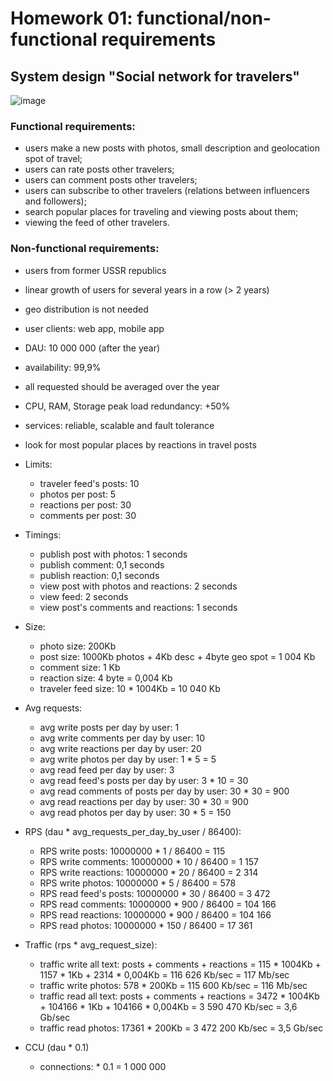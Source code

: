 Homework 01: functional/non-functional requirements
=======

## System design "Social network for travelers"
![image](https://github.com/user-attachments/assets/2712c495-7088-4746-a2e3-df7fb2bdcffc)


### Functional requirements:
 - users make a new posts with photos, small description and geolocation spot of travel;
 - users can rate posts other travelers;
 - users can comment posts other travelers;
 - users can subscribe to other travelers (relations between influencers and followers);
 - search popular places for traveling and viewing posts about them;
 - viewing the feed of other travelers.


### Non-functional requirements:
 - users from former USSR republics
 - linear growth of users for several years in a row (> 2 years)
 - geo distribution is not needed
 - user clients: web app, mobile app
 - DAU: 10 000 000 (after the year)
 - availability: 99,9%
 - all requested should be averaged over the year
 - CPU, RAM, Storage peak load redundancy: +50%
 - services: reliable, scalable and fault tolerance
 - look for most popular places by reactions in travel posts


 - Limits:
   - traveler feed's posts: 10
   - photos per post: 5
   - reactions per post: 30
   - comments per post: 30


 - Timings:
   - publish post with photos: 1 seconds
   - publish comment: 0,1 seconds
   - publish reaction: 0,1 seconds
   - view post with photos and reactions: 2 seconds
   - view feed: 2 seconds
   - view post's comments and reactions: 1 seconds


 - Size:
   - photo size: 200Kb
   - post size: 1000Kb photos + 4Kb desc + 4byte geo spot = 1 004 Kb
   - comment size: 1 Kb
   - reaction size: 4 byte = 0,004 Kb
   - traveler feed size: 10 * 1004Kb = 10 040 Kb


 - Avg requests:
   - avg write posts per day by user: 1
   - avg write comments per day by user: 10
   - avg write reactions per day by user: 20
   - avg write photos per day by user: 1 * 5 = 5
   - avg read feed per day by user: 3
   - avg read feed's posts per day by user: 3 * 10 = 30
   - avg read comments of posts per day by user: 30 * 30 = 900
   - avg read reactions per day by user: 30 * 30 = 900
   - avg read photos per day by user: 30 * 5 = 150


 - RPS (dau * avg_requests_per_day_by_user / 86400):
   - RPS write posts: 10000000 * 1 / 86400 = 115
   - RPS write comments: 10000000 * 10 / 86400 = 1 157
   - RPS write reactions: 10000000 * 20 / 86400 = 2 314
   - RPS write photos: 10000000 * 5 / 86400 = 578
   - RPS read feed's posts: 10000000 * 30 / 86400 = 3 472
   - RPS read comments: 10000000 * 900 / 86400 = 104 166
   - RPS read reactions: 10000000 * 900 / 86400 = 104 166
   - RPS read photos: 10000000 * 150 / 86400 = 17 361


 - Traffic (rps * avg_request_size):
   - traffic write all text: posts + comments + reactions = 115 * 1004Kb + 1157 * 1Kb + 2314 * 0,004Kb = 116 626 Kb/sec = 117 Mb/sec
   - traffic write photos: 578 * 200Kb = 115 600 Kb/sec = 116 Mb/sec
   - traffic read all text: posts + comments + reactions = 3472 * 1004Kb + 104166 * 1Kb + 104166 * 0,004Kb = 3 590 470 Kb/sec = 3,6 Gb/sec
   - traffic read photos: 17361 * 200Kb = 3 472 200 Kb/sec = 3,5 Gb/sec


 - CCU (dau * 0.1)
   - connections: * 0.1 = 1 000 000 
